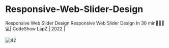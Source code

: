 # Responsive-Web-Slider-Design
Responsive Web Slider Design
Responsive Web Slider Design In 30 min👨‍🎓📲💻| CodeShow LapZ | 2022 |

![42](https://user-images.githubusercontent.com/87580847/206778949-4d9d6607-c559-41e4-ae1f-7cd9a656050c.png)
